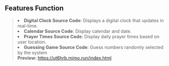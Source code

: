 <h2>Features Function</h2>

> <li><b>Digital Clock Source Code</b>: Displays a digital clock that updates in real-time.</li>
> <li><b>Calendar Source Code</b>: Display calendar and date.</li>
> <li><b>Prayer Times Source Code</b>: Display daily prayer times based on user location.</li>
> <li><b>Guessing Game Source Code</b>: Guess numbers randomly selected by the system</li>
> <b>Preview:</b> <a href="https://ut6hrb.mimo.run/index.html">https://ut6hrb.mimo.run/index.html</a>
